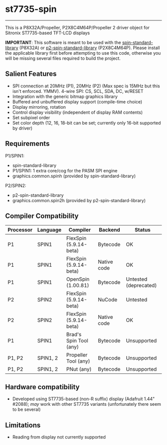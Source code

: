 # st7735-spin 
-------------

This is a P8X32A/Propeller, P2X8C4M64P/Propeller 2 driver object for Sitronix ST7735-based TFT-LCD displays

**IMPORTANT**: This software is meant to be used with the [spin-standard-library](https://github.com/avsa242/spin-standard-library) (P8X32A) or [p2-spin-standard-library](https://github.com/avsa242/p2-spin-standard-library) (P2X8C4M64P). Please install the applicable library first before attempting to use this code, otherwise you will be missing several files required to build the project.

## Salient Features

* SPI connection at 20MHz (P1), 20MHz (P2) (Max spec is 15MHz but this isn't enforced. YMMV). 4-wire SPI: CS, SCL, SDA, DC, w/RESET
* Integration with the generic bitmap graphics library
* Buffered and unbuffered display support (compile-time choice)
* Display mirroring, rotation
* Control display visibility (independent of display RAM contents)
* Set subpixel order
* Set color depth (12, 16, 18-bit can be set; currently only 16-bit supported by driver)

## Requirements

P1/SPIN1:
* spin-standard-library
* P1/SPIN1: 1 extra core/cog for the PASM SPI engine
* graphics.common.spinh (provided by spin-standard-library)

P2/SPIN2:
* p2-spin-standard-library
* graphics.common.spin2h (provided by p2-spin-standard-library)

## Compiler Compatibility

| Processor | Language | Compiler               | Backend     | Status                |
|-----------|----------|------------------------|-------------|-----------------------|
| P1        | SPIN1    | FlexSpin (5.9.14-beta) | Bytecode    | OK                    |
| P1        | SPIN1    | FlexSpin (5.9.14-beta) | Native code | OK                    |
| P1        | SPIN1    | OpenSpin (1.00.81)     | Bytecode    | Untested (deprecated) |
| P2        | SPIN2    | FlexSpin (5.9.14-beta) | NuCode      | Untested              |
| P2        | SPIN2    | FlexSpin (5.9.14-beta) | Native code | OK                    |
| P1        | SPIN1    | Brad's Spin Tool (any) | Bytecode    | Unsupported           |
| P1, P2    | SPIN1, 2 | Propeller Tool (any)   | Bytecode    | Unsupported           |
| P1, P2    | SPIN1, 2 | PNut (any)             | Bytecode    | Unsupported           |

## Hardware compatibility

* Developed using ST7735-based (non-R suffix) display (Adafruit 1.44" #2088); _may_ work with other ST7735 variants (unfortunately there seem to be several)

## Limitations

* Reading from display not currently supported

